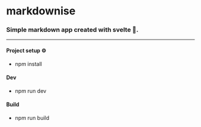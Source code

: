 # markdownise

### Simple markdown app created with svelte 🚀.

---

#### Project setup ⚙️

-   npm install

#### Dev

-   npm run dev

#### Build

-   npm run build
